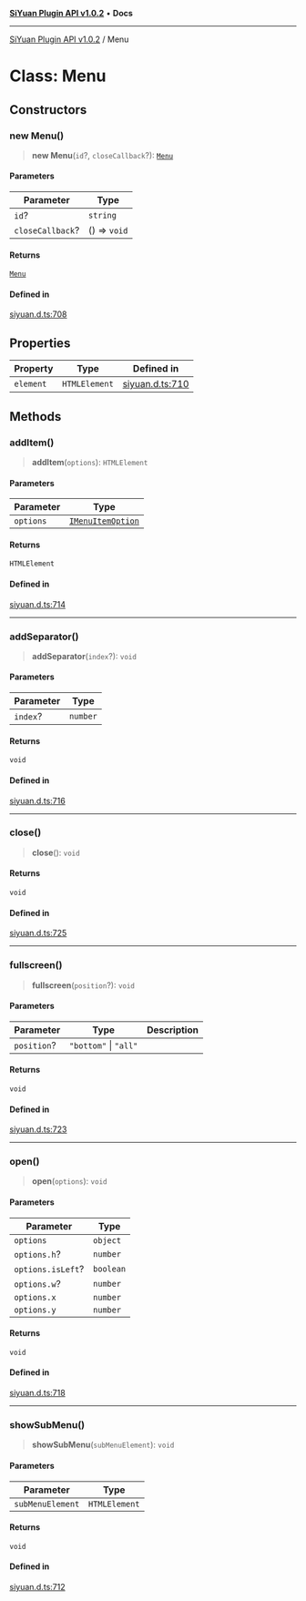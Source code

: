 [**SiYuan Plugin API v1.0.2**](../README.md) • **Docs**

---

[SiYuan Plugin API v1.0.2](../README.md) / Menu

# Class: Menu

## Constructors

### new Menu()

> **new Menu**(`id`?, `closeCallback`?): [`Menu`](Menu.md)

#### Parameters

| Parameter        | Type         |
| ---------------- | ------------ |
| `id`?            | `string`     |
| `closeCallback`? | () => `void` |

#### Returns

[`Menu`](Menu.md)

#### Defined in

[siyuan.d.ts:708](https://github.com/siyuan-note/petal/tree/main/siyuan.d.ts#L708)

## Properties

| Property  | Type          | Defined in                                                                         |
| --------- | ------------- | ---------------------------------------------------------------------------------- |
| `element` | `HTMLElement` | [siyuan.d.ts:710](https://github.com/siyuan-note/petal/tree/main/siyuan.d.ts#L710) |

## Methods

### addItem()

> **addItem**(`options`): `HTMLElement`

#### Parameters

| Parameter | Type                                                  |
| --------- | ----------------------------------------------------- |
| `options` | [`IMenuItemOption`](../interfaces/IMenuItemOption.md) |

#### Returns

`HTMLElement`

#### Defined in

[siyuan.d.ts:714](https://github.com/siyuan-note/petal/tree/main/siyuan.d.ts#L714)

---

### addSeparator()

> **addSeparator**(`index`?): `void`

#### Parameters

| Parameter | Type     |
| --------- | -------- |
| `index`?  | `number` |

#### Returns

`void`

#### Defined in

[siyuan.d.ts:716](https://github.com/siyuan-note/petal/tree/main/siyuan.d.ts#L716)

---

### close()

> **close**(): `void`

#### Returns

`void`

#### Defined in

[siyuan.d.ts:725](https://github.com/siyuan-note/petal/tree/main/siyuan.d.ts#L725)

---

### fullscreen()

> **fullscreen**(`position`?): `void`

#### Parameters

| Parameter   | Type                  | Description |
| ----------- | --------------------- | ----------- |
| `position`? | `"bottom"` \| `"all"` |             |

#### Returns

`void`

#### Defined in

[siyuan.d.ts:723](https://github.com/siyuan-note/petal/tree/main/siyuan.d.ts#L723)

---

### open()

> **open**(`options`): `void`

#### Parameters

| Parameter         | Type      |
| ----------------- | --------- |
| `options`         | `object`  |
| `options.h`?      | `number`  |
| `options.isLeft`? | `boolean` |
| `options.w`?      | `number`  |
| `options.x`       | `number`  |
| `options.y`       | `number`  |

#### Returns

`void`

#### Defined in

[siyuan.d.ts:718](https://github.com/siyuan-note/petal/tree/main/siyuan.d.ts#L718)

---

### showSubMenu()

> **showSubMenu**(`subMenuElement`): `void`

#### Parameters

| Parameter        | Type          |
| ---------------- | ------------- |
| `subMenuElement` | `HTMLElement` |

#### Returns

`void`

#### Defined in

[siyuan.d.ts:712](https://github.com/siyuan-note/petal/tree/main/siyuan.d.ts#L712)
